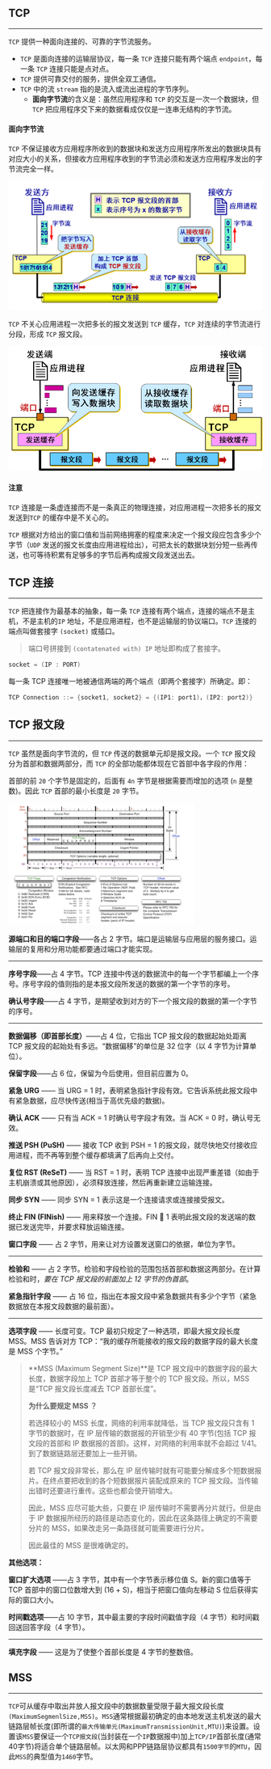 ## TCP

-----

`TCP` 提供一种面向连接的、可靠的字节流服务。

- `TCP` 是面向连接的运输层协议，每一条 `TCP` 连接只能有两个端点 `endpoint`，每一条 `TCP` 连接只能是点对点。 
- `TCP` 提供可靠交付的服务，提供全双工通信。
- `TCP` 中的流 `stream` 指的是流入或流出进程的字节序列。
  - **面向字节流**的含义是：虽然应用程序和 `TCP` 的交互是一次一个数据块，但 `TCP` 把应用程序交下来的数据看成仅仅是一连串无结构的字节流。

#### 面向字节流

`TCP` 不保证接收方应用程序所收到的数据块和发送方应用程序所发出的数据块具有对应大小的关系，但接收方应用程序收到的字节流必须和发送方应用程序发出的字节流完全一样。

<img src="assets/image-20200505093249710.png" alt="image-20200505093249710" style="zoom:67%;" />

`TCP` 不关心应用进程一次把多长的报文发送到 `TCP` 缓存，`TCP` 对连续的字节流进行分段，形成 `TCP` 报文段。

<img src="assets/image-20200505093440446.png" alt="image-20200505093440446" style="zoom:67%;" />

#### 注意

`TCP` 连接是一条虚连接而不是一条真正的物理连接，对应用进程一次把多长的报文发送到`TCP` 的缓存中是不关心的。

`TCP` 根据对方给出的窗口值和当前网络拥塞的程度来决定一个报文段应包含多少个字节（`UDP` 发送的报文长度由应用进程给出），可把太长的数据块划分短一些再传送，也可等待积累有足够多的字节后再构成报文段发送出去。 

## TCP 连接

------

`TCP` 把连接作为最基本的抽象，每一条 `TCP` 连接有两个端点，连接的端点不是主机，不是主机的`IP` 地址，不是应用进程，也不是运输层的协议端口。`TCP` 连接的端点叫做套接字 `(socket)` 或插口。

> 端口号拼接到 `(contatenated with) IP` 地址即构成了套接字。  

```go
socket = (IP : PORT)               
```

每一条 TCP 连接唯一地被通信两端的两个端点（即两个套接字）所确定。即：

```go
TCP Connection ::= {socket1, socket2} = {(IP1: port1)，(IP2: port2)}
```

## TCP 报文段

-----

`TCP` 虽然是面向字节流的，但 `TCP` 传送的数据单元却是报文段。一个 `TCP` 报文段分为首部和数据两部分，而 `TCP` 的全部功能都体现在它首部中各字段的作用：

首部的前 `20` 个字节是固定的，后面有 `4n` 字节是根据需要而增加的选项 (`n` 是整数)。因此 `TCP` 首部的最小长度是 `20` 字节。

<img src="assets/image-20200619101941169.png" alt="image-20200505093440446" style="zoom:36%;" />

**源端口和目的端口字段**——各占 2 字节。端口是运输层与应用层的服务接口。运输层的复用和分用功能都要通过端口才能实现。  

------

**序号字段**——占 4 字节。TCP 连接中传送的数据流中的每一个字节都编上一个序号。序号字段的值则指的是本报文段所发送的数据的第一个字节的序号。 

**确认号字段**——占 4 字节，是期望收到对方的下一个报文段的数据的第一个字节的序号。 

------

**数据偏移（即首部长度）**——占 4 位，它指出 TCP 报文段的数据起始处距离 TCP 报文段的起始处有多远。“数据偏移”的单位是 32 位字（以 4 字节为计算单位）。  

**保留字段**——占 6 位，保留为今后使用，但目前应置为 0。

**紧急 URG** —— 当 URG = 1 时，表明紧急指针字段有效。它告诉系统此报文段中有紧急数据，应尽快传送(相当于高优先级的数据)。  

**确认 ACK** —— 只有当 ACK = 1 时确认号字段才有效。当 ACK = 0 时，确认号无效。 

**推送 PSH (PuSH)** —— 接收 TCP 收到 PSH = 1 的报文段，就尽快地交付接收应用进程，而不再等到整个缓存都填满了后再向上交付。  

**复位 RST (ReSeT)** —— 当 RST = 1 时，表明 TCP 连接中出现严重差错（如由于主机崩溃或其他原因），必须释放连接，然后再重新建立运输连接。 

**同步 SYN** —— 同步 SYN = 1 表示这是一个连接请求或连接接受报文。 

**终止 FIN (FINish)** —— 用来释放一个连接。FIN  1 表明此报文段的发送端的数据已发送完毕，并要求释放运输连接。 

**窗口字段** —— 占 2 字节，用来让对方设置发送窗口的依据，单位为字节。

****

**检验和** —— 占 2 字节。检验和字段检验的范围包括首部和数据这两部分。在计算检验和时，*要在 TCP 报文段的前面加上 12 字节的伪首部*。

**紧急指针字段** —— 占 16 位，指出在本报文段中紧急数据共有多少个字节（紧急数据放在本报文段数据的最前面）。  

------

**选项字段** —— 长度可变。TCP 最初只规定了一种选项，即最大报文段长度 MSS。MSS 告诉对方 TCP：“我的缓存所能接收的报文段的数据字段的最大长度是 MSS 个字节。” 

> **MSS (Maximum Segment Size)**是 TCP 报文段中的数据字段的最大长度，数据字段加上 TCP 首部才等于整个的 TCP 报文段。所以，MSS是“TCP 报文段长度减去 TCP 首部长度”。
>
> **为什么要规定 MSS ？**
>
> 若选择较小的 MSS 长度，网络的利用率就降低，当 TCP 报文段只含有 1 字节的数据时，在 IP 层传输的数据报的开销至少有 40 字节(包括 TCP 报文段的首部和 IP 数据报的首部)。这样，对网络的利用率就不会超过 1/41。到了数据链路层还要加上一些开销。
>
> 若 TCP 报文段非常长，那么在 IP 层传输时就有可能要分解成多个短数据报片。在终点要把收到的各个短数据报片装配成原来的 TCP 报文段。当传输出错时还要进行重传。这些也都会使开销增大。
>
> 因此，MSS 应尽可能大些，只要在 IP 层传输时不需要再分片就行。但是由于 IP 数据报所经历的路径是动态变化的，因此在这条路径上确定的不需要分片的 MSS，如果改走另一条路径就可能需要进行分片。
>
> 因此最佳的 MSS 是很难确定的。

**其他选项：**

**窗口扩大选项** ——占 3 字节，其中有一个字节表示移位值 S。新的窗口值等于 TCP 首部中的窗口位数增大到 (16 + S)，相当于把窗口值向左移动 S 位后获得实际的窗口大小。

**时间戳选项**——占 10 字节，其中最主要的字段时间戳值字段（4 字节）和时间戳回送回答字段（4 字节）。

------

**填充字段** —— 这是为了使整个首部长度是 4 字节的整数倍。

## MSS

---------

`TCP`可从缓存中取出并放人报文段中的数据数量受限于最大报文段长度`(MaximumSegmenlSize,MSS)`。`MSS`通常根据最初确定的由本地发送主机发送的最大链路层帧长度(即所谓的`最大传输单元(MaximumTransmissionUnit,MTU)`)来设置。设置该`MSS`要保证一个`TCP报文段`(当封装在一个`IP`数据报中)加上`TCP/IP`首部长度(通常40字节)将适合单个链路层帧。以太网和PPP链路层协议都具有`1500字节`的`MTU`，因此`MSS`的典型值为`1460`字节。